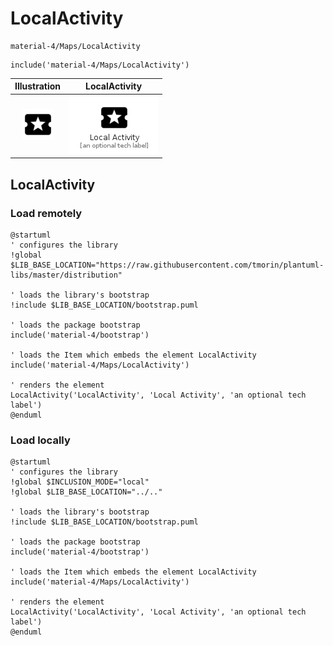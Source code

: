# LocalActivity


```text
material-4/Maps/LocalActivity
```

```text
include('material-4/Maps/LocalActivity')
```



| Illustration | LocalActivity |
| :---: | :---: |
| ![illustration for Illustration](../../material-4/Maps/LocalActivity.png) | ![illustration for LocalActivity](../../material-4/Maps/LocalActivity.Local.png) |




## LocalActivity

### Load remotely
```plantuml
@startuml
' configures the library
!global $LIB_BASE_LOCATION="https://raw.githubusercontent.com/tmorin/plantuml-libs/master/distribution"

' loads the library's bootstrap
!include $LIB_BASE_LOCATION/bootstrap.puml

' loads the package bootstrap
include('material-4/bootstrap')

' loads the Item which embeds the element LocalActivity
include('material-4/Maps/LocalActivity')

' renders the element
LocalActivity('LocalActivity', 'Local Activity', 'an optional tech label')
@enduml
```

### Load locally
```plantuml
@startuml
' configures the library
!global $INCLUSION_MODE="local"
!global $LIB_BASE_LOCATION="../.."

' loads the library's bootstrap
!include $LIB_BASE_LOCATION/bootstrap.puml

' loads the package bootstrap
include('material-4/bootstrap')

' loads the Item which embeds the element LocalActivity
include('material-4/Maps/LocalActivity')

' renders the element
LocalActivity('LocalActivity', 'Local Activity', 'an optional tech label')
@enduml
```

